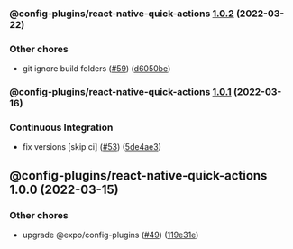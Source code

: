 ### @config-plugins/react-native-quick-actions [1.0.2](https://github.com/expo/config-plugins/compare/@config-plugins/react-native-quick-actions@1.0.1...@config-plugins/react-native-quick-actions@1.0.2) (2022-03-22)


### Other chores

* git ignore build folders ([#59](https://github.com/expo/config-plugins/issues/59)) ([d6050be](https://github.com/expo/config-plugins/commit/d6050beb2a5c68dc59287c27ec388c2002ec7904))

### @config-plugins/react-native-quick-actions [1.0.1](https://github.com/expo/config-plugins/compare/@config-plugins/react-native-quick-actions@1.0.0...@config-plugins/react-native-quick-actions@1.0.1) (2022-03-16)


### Continuous Integration

* fix versions [skip ci] ([#53](https://github.com/expo/config-plugins/issues/53)) ([5de4ae3](https://github.com/expo/config-plugins/commit/5de4ae3e6182c32b7aa24d70ccd23a11663bb089))

## @config-plugins/react-native-quick-actions 1.0.0 (2022-03-15)


### Other chores

* upgrade @expo/config-plugins ([#49](https://github.com/expo/config-plugins/issues/49)) ([119e31e](https://github.com/expo/config-plugins/commit/119e31edf110409272ace750f02d651124e1a22d))
